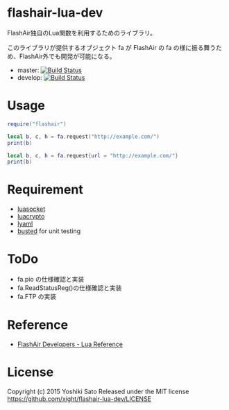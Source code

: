 # flashair-lua-dev

FlashAir独自のLua関数を利用するためのライブラリ。

このライブラリが提供するオブジェクト fa が FlashAir の fa の様に振る舞うため、FlashAir外でも開発が可能になる。

* master: [![Build Status](https://travis-ci.org/xight/flashair-lua-dev.svg?branch=master)](https://travis-ci.org/xight/flashair-lua-dev)
* develop: [![Build Status](https://travis-ci.org/xight/flashair-lua-dev.svg?branch=develop)](https://travis-ci.org/xight/flashair-lua-dev)

# Usage

```lua
require("flashair")

local b, c, h = fa.request("http://example.com/")
print(b)

local b, c, h = fa.request{url = "http://example.com/"}
print(b)
```

# Requirement

* [luasocket](https://github.com/diegonehab/luasocket)
* [luacrypto](https://github.com/mkottman/luacrypto)
* [lyaml](https://github.com/gvvaughan/lyaml)
* [busted](http://olivinelabs.com/busted) for unit testing

# ToDo

* fa.pio の仕様確認と実装
* fa.ReadStatusReg()の仕様確認と実装
* fa.FTP の実装

# Reference

* [FlashAir Developers - Lua Reference](https://www.flashair-developers.com/ja/documents/api/lua/reference/)

# License

Copyright (c) 2015 Yoshiki Sato
Released under the MIT license
https://github.com/xight/flashair-lua-dev/LICENSE
